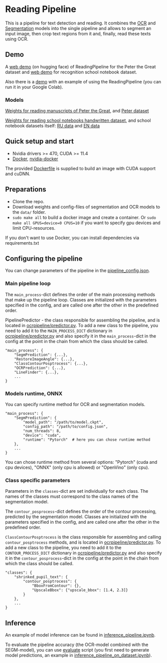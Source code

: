 # Reading Pipeline

This is a pipeline for text detection and reading. It combines the [OCR](https://github.com/ai-forever/OCR-model) and [Segmentation](https://github.com/ai-forever/SEGM-model) models into the single pipeline and allows to segment an input image, then crop text regions from it and, finally, read these texts using OCR.

## Demo

A [web demo](https://huggingface.co/spaces/sberbank-ai/PeterRecognition) (on hugging face) of ReadingPipeline for the Peter the Great dataset and [web demo](https://huggingface.co/spaces/sberbank-ai/NotebooksRecognition) for recognition school notebook dataset.

Also there is a [demo](scripts/ReadPipeline-GoogleColab.ipynb) with an example of using the ReadingPipeline (you can run it in your Google Colab).

### Models

[Weights for reading manuscripts of Peter the Great](https://huggingface.co/sberbank-ai/ReadingPipeline-Peter), and [Peter dataset](https://huggingface.co/datasets/sberbank-ai/Peter)

[Weights for reading school notebooks handwritten dataset](https://huggingface.co/sberbank-ai/ReadingPipeline-notebooks), and school notebook datasets itself: [RU data](https://huggingface.co/datasets/sberbank-ai/school_notebooks_RU) and [EN data](https://huggingface.co/datasets/sberbank-ai/school_notebooks_EN)

## Quick setup and start

- Nvidia drivers >= 470, CUDA >= 11.4
- [Docker](https://docs.docker.com/engine/install/ubuntu/), [nvidia-docker](https://github.com/NVIDIA/nvidia-docker)

The provided [Dockerfile](Dockerfile) is supplied to build an image with CUDA support and cuDNN.

## Preparations

- Clone the repo.
- Download weights and config-files of segmentation and OCR models to the `data/` folder.
- `sudo make all` to build a docker image and create a container.
   Or `sudo make all GPUS=device=0 CPUS=10` if you want to specify gpu devices and limit CPU-resources.

If you don't want to use Docker, you can install dependencies via requirements.txt

## Configuring the pipeline

You can change parameters of the pipeline in the [pipeline_config.json](scripts/pipeline_config.json).

### Main pipeline loop

The `main_process`-dict defines the order of the main processing methods that make up the pipeline loop. Classes are initialized with the parameters specified in the config, and are called one after the other in the predefined order.

PipelinePredictor - the class responsible for assembling the pipeline, and is located in [ocrpipeline/predictor.py](ocrpipeline/predictor.py). To add a new class to the pipeline, you need to add it to the `MAIN_PROCESS_DICT` dictionary in [ocrpipeline/predictor.py](ocrpipeline/predictor.py) and also specify it in the `main_process`-dict in the config at the point in the chain from which the class should be called.

```
"main_process": {
    "SegmPrediction": {...},
    "RestoreImageAngle": {...},
    "ClassContourPosptrocess": {...},
    "OCRPrediction": {...},
    "LineFinder": {...},
    ...
}
```

### Models runtime, ONNX

You can specify runtime method for OCR and segmentation models.

```
"main_process": {
    "SegmPrediction": {
        "model_path": "/path/to/model.ckpt",
        "config_path": "/path/to/config.json",
        "num_threads": 8,
        "device": "cuda",
        "runtime": "Pytorch"  # here you can chose runtime method
    },
    ...
}
```

You can chose runtime method from several options: "Pytorch" (cuda and cpu devices), "ONNX" (only cpu is allowed) or "OpenVino" (only cpu).

### Class specific parameters

Parameters in the `classes`-dict are set individually for each class. The names of the classes must correspond to the class names of the segmentation model.

The `contour_posprocess`-dict defines the order of the contour processing, predicted by the segmentation model. Classes are initialized with the parameters specified in the config, and are called one after the other in the predefined order.

`ClassContourPosptrocess` is the class responsible for assembling and calling `contour_posptrocess` methods, and is located in [ocrpipeline/predictor.py](ocrpipeline/predictor.py). To add a new class to the pipeline, you need to add it to the `CONTOUR_PROCESS_DICT` dictionary in [ocrpipeline/predictor.py](ocrpipeline/predictor.py) and also specify it in the `contour_posprocess`-dict in the config at the point in the chain from which the class should be called.

```
"classes": {
    "shrinked_pupil_text": {
        "contour_posptrocess": {
            "BboxFromContour": {},
            "UpscaleBbox": {"upscale_bbox": [1.4, 2.3]}
        }
    },
	...
}
```

## Inference

An example of model inference can be found in [inference_pipeline.ipynb](scripts/inference_pipeline.ipynb).

To evaluate the pipeline accuracy (the OCR-model combined with the SEGM-model), you can use [evaluate](scripts/evaluate.py) script (you first need to generate model predictions, an example in [inference_pipeline_on_dataset.ipynb](scripts/inference_pipeline_on_dataset.ipynb)).

